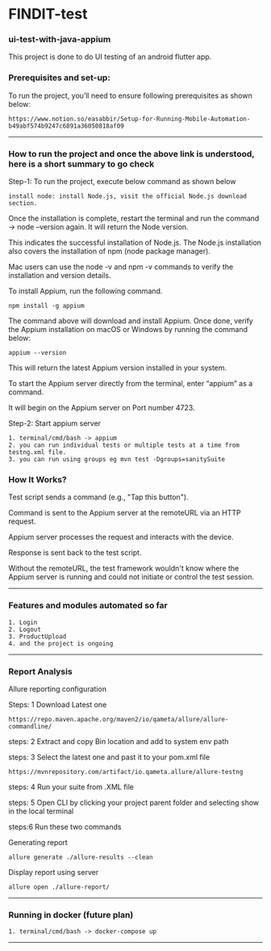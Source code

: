 # FINDIT-test
### ui-test-with-java-appium
This project is done to do UI testing of an android flutter app.

### Prerequisites and set-up:
To run the project, you’ll need to ensure following prerequisites as shown below:

    https://www.notion.so/easabbir/Setup-for-Running-Mobile-Automation-b49abf574b9247c6891a36050818af09

---

### How to run the project and once the above link is understood, here is a short summary to go check

Step-1: To run the project, execute below command as shown below

    install node: install Node.js, visit the official Node.js download section.

Once the installation is complete, restart the terminal and run the command -> node –version again. It will return the Node version.

This indicates the successful installation of Node.js. The Node.js installation also covers the installation of npm (node package manager).

Mac users can use the node -v and npm -v commands to verify the installation and version details.

To install Appium, run the following command.

    npm install -g appium

The command above will download and install Appium. Once done, verify the Appium installation on macOS or Windows by running the command below:

    appium --version

This will return the latest Appium version installed in your system.

To start the Appium server directly from the terminal, enter “appium” as a command.

It will begin on the Appium server on Port number 4723.

Step-2: Start appium server

    1. terminal/cmd/bash -> appium
    2. you can run individual tests or multiple tests at a time from testng.xml file.
    3. you can run using groups eg mvn test -Dgroups=sanitySuite

### How It Works?
Test script sends a command (e.g., "Tap this button").

Command is sent to the Appium server at the remoteURL via an HTTP request.

Appium server processes the request and interacts with the device.

Response is sent back to the test script.

Without the remoteURL, the test framework wouldn't know where the Appium server is running and could not initiate or control the test session.

---

### Features and modules automated so far
    1. Login
    2. Logout
    3. ProductUpload
    4. and the project is ongoing


---
### Report Analysis
Allure reporting configuration

Steps: 1
Download Latest one

    https://repo.maven.apache.org/maven2/io/qameta/allure/allure-commandline/

steps: 2
Extract and copy Bin location and add to system env path

steps: 3
Select the latest one and past it to your pom.xml file

    https://mvnrepository.com/artifact/io.qameta.allure/allure-testng

steps: 4
Run your suite from .XML file

steps: 5
Open CLI by clicking your project parent folder and selecting show in the local terminal

steps:6
Run these two commands

Generating report

    allure generate ./allure-results --clean

Display report using server

    allure open ./allure-report/


---

### Running in docker (future plan)
    1. terminal/cmd/bash -> docker-compose up
---

